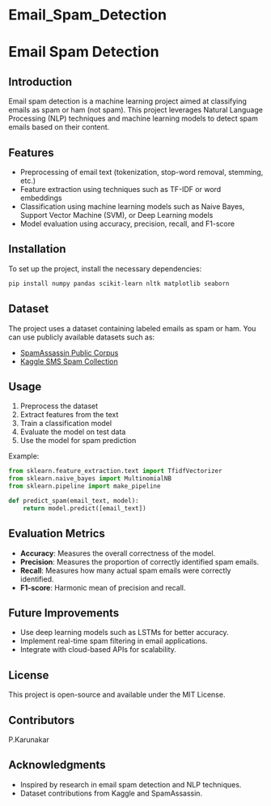 # Email_Spam_Detection
# Email Spam Detection

## Introduction
Email spam detection is a machine learning project aimed at classifying emails as spam or ham (not spam). This project leverages Natural Language Processing (NLP) techniques and machine learning models to detect spam emails based on their content.

## Features
- Preprocessing of email text (tokenization, stop-word removal, stemming, etc.)
- Feature extraction using techniques such as TF-IDF or word embeddings
- Classification using machine learning models such as Naive Bayes, Support Vector Machine (SVM), or Deep Learning models
- Model evaluation using accuracy, precision, recall, and F1-score

## Installation
To set up the project, install the necessary dependencies:

```bash
pip install numpy pandas scikit-learn nltk matplotlib seaborn
```

## Dataset
The project uses a dataset containing labeled emails as spam or ham. You can use publicly available datasets such as:
- [SpamAssassin Public Corpus](https://spamassassin.apache.org/publiccorpus/)
- [Kaggle SMS Spam Collection](https://www.kaggle.com/datasets/uciml/sms-spam-collection-dataset)

## Usage
1. Preprocess the dataset
2. Extract features from the text
3. Train a classification model
4. Evaluate the model on test data
5. Use the model for spam prediction

Example:

```python
from sklearn.feature_extraction.text import TfidfVectorizer
from sklearn.naive_bayes import MultinomialNB
from sklearn.pipeline import make_pipeline

def predict_spam(email_text, model):
    return model.predict([email_text])
```

## Evaluation Metrics
- **Accuracy**: Measures the overall correctness of the model.
- **Precision**: Measures the proportion of correctly identified spam emails.
- **Recall**: Measures how many actual spam emails were correctly identified.
- **F1-score**: Harmonic mean of precision and recall.

## Future Improvements
- Use deep learning models such as LSTMs for better accuracy.
- Implement real-time spam filtering in email applications.
- Integrate with cloud-based APIs for scalability.

## License
This project is open-source and available under the MIT License.

## Contributors
  P.Karunakar

## Acknowledgments
- Inspired by research in email spam detection and NLP techniques.
- Dataset contributions from Kaggle and SpamAssassin.

